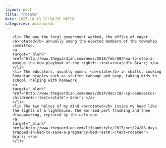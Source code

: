```yaml
---
layout: post
title: "rotate"
date: 2023-10-10 12:34:56 +0530
categories: auto-words
---
```

<ol>

    <li> The way the local government worked, the office of mayor <b>rotated</b> annually among the elected members of the township committee.
    <a 
    target="_blank" 
    href="http://www.theguardian.com/news/2018/feb/08/how-to-stop-a-mosque-the-new-playbook-of-the-right#:~:text=rotated"> &rarr; </a>
    </li>
    <li> The educators, usually women, <b>rotate</b> in shifts, cooking Romanian staples such as stuffed cabbage and soup, taking kids to school, helping with homework.
    <a 
    target="_blank" 
    href="http://www.theguardian.com/news/2014/dec/10/-sp-ceausescus-children#:~:text=rotate"> &rarr; </a>
    </li>
    <li> The two halves of my mind <b>rotated</b> inside my head like the lights of a lighthouse, the worried part flashing and then disappearing, replaced by the calm one.
    <a 
    target="_blank" 
    href="http://www.theguardian.com/lifeandstyle/2017/oct/24/88-days-trapped-in-bed-to-save-a-pregnancy-bed-rest#:~:text=rotated"> &rarr; </a>
    </li>